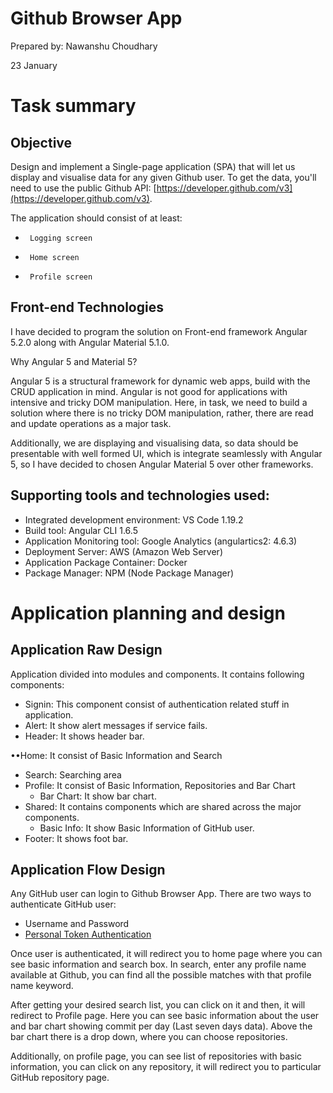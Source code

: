 # Github Browser App

Prepared by: Nawanshu Choudhary

23 January

# Task summary

## Objective

Design and implement a Single-page application (SPA) that will let us display and visualise data for any given Github user. To get the data, you&#39;ll need to use the public Github API: [https://developer.github.com/v3](https://developer.github.com/v3).

The application should consist of at least:

  -      Logging screen
  -      Home screen
  -      Profile screen

## Front-end Technologies

I have decided to program the solution on Front-end framework Angular 5.2.0 along with Angular Material 5.1.0.

Why Angular 5 and Material 5?

Angular 5 is a structural framework for dynamic web apps, build with the CRUD application in mind. Angular is not good for applications with intensive and tricky DOM manipulation. Here, in task, we need to build a solution where there is no tricky DOM manipulation, rather, there are read and update operations as a major task.

Additionally, we are displaying and visualising data, so data should be presentable with well formed UI, which is integrate seamlessly with Angular 5, so I have decided to chosen Angular Material 5 over other frameworks.

## Supporting tools and technologies used:

  - Integrated development environment: VS Code 1.19.2
  - Build tool: Angular CLI 1.6.5
  - Application Monitoring tool: Google Analytics (angulartics2: 4.6.3)
  - Deployment Server: AWS (Amazon Web Server)
  - Application Package Container: Docker
  - Package Manager: NPM (Node Package Manager)

# Application planning and design

## Application Raw Design

Application divided into modules and components. It contains following components:

  - Signin: This component consist of authentication related stuff in application.
  - Alert: It show alert messages if service fails.
  - Header: It shows header bar.

••Home: It consist of Basic Information and Search

 - Search: Searching area
  - Profile: It consist of Basic Information, Repositories and Bar Chart
    - Bar Chart: It show bar chart.
  - Shared: It contains components which are shared across the major components.
    - Basic Info: It show Basic Information of GitHub user.
  - Footer: It shows foot bar.

## Application Flow Design

Any GitHub user can login to Github Browser App. There are two ways to authenticate GitHub user:

  - Username and Password
  - [Personal Token Authentication](https://help.github.com/articles/creating-a-personal-access-token-for-the-command-line/)

Once user is authenticated, it will redirect you to home page where you can see basic information and search box. In search, enter any profile name available at Github, you can find all the possible matches with that profile name keyword.

After getting your desired search list, you can click on it and then, it will redirect to Profile page. Here you can see basic information about the user and bar chart showing commit per day (Last seven days data). Above the bar chart there is a drop down, where you can choose repositories.

Additionally, on profile page, you can see list of repositories with basic information, you can click on any repository, it will redirect you to particular GitHub repository page.
